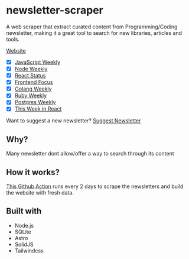 # newsletter-scraper

A web scraper that extract curated content from Programming/Coding newsletter, making it a great tool to search for new libraries, articles and tools.

[Website](https://carlosqsilva.github.io/newsletter-scraper/)

- [x] [JavaScript Weekly](https://javascriptweekly.com)
- [x] [Node Weekly](https://nodeweekly.com)
- [x] [React Status](https://react.statuscode.com)
- [x] [Frontend Focus](https://frontendfoc.us)
- [x] [Golang Weekly](https://golangweekly.com)
- [x] [Ruby Weekly](https://rubyweekly.com)
- [x] [Postgres Weekly](https://postgresweekly.com)
- [x] [This Week in React](https://thisweekinreact.com)

Want to suggest a new newsletter? [Suggest Newsletter](https://github.com/carlosqsilva/newsletter-scraper/issues/new/choose)

## Why?

Many newsletter dont allow/offer a way to search through its content

## How it works?

[This Github Action](https://github.com/carlosqsilva/newsletter-scraper/blob/25dd657af77c6e5482ab05e9d7d859d9523c7611/.github/workflows/deploy.yml) runs every 2 days to scrape the newsletters and build the website with fresh data.

## Built with

- Node.js
- SQLite
- Astro
- SolidJS
- Tailwindcss
